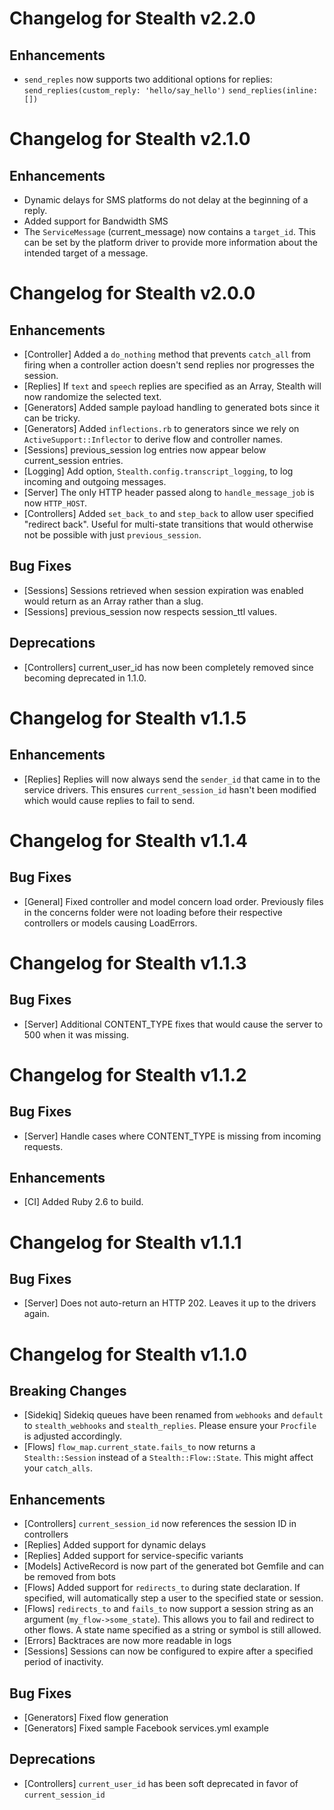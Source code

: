 # Changelog for Stealth v2.2.0

## Enhancements

* `send_reples` now supports two additional options for replies:
  `send_replies(custom_reply: 'hello/say_hello')`
  `send_replies(inline: [])`

# Changelog for Stealth v2.1.0

## Enhancements

* Dynamic delays for SMS platforms do not delay at the beginning of a reply.
* Added support for Bandwidth SMS
* The `ServiceMessage` (current_message) now contains a `target_id`. This can be set by the platform driver to provide more information about the intended target of a message.

# Changelog for Stealth v2.0.0

## Enhancements

* [Controller] Added a `do_nothing` method that prevents `catch_all` from firing when a controller action doesn't send replies nor progresses the session.
* [Replies] If `text` and `speech` replies are specified as an Array, Stealth will now randomize the selected text.
* [Generators] Added sample payload handling to generated bots since it can be tricky.
* [Generators] Added `inflections.rb` to generators since we rely on `ActiveSupport::Inflector` to derive flow and controller names.
* [Sessions] previous_session log entries now appear below current_session entries.
* [Logging] Add option, `Stealth.config.transcript_logging`, to log incoming and outgoing messages.
* [Server] The only HTTP header passed along to `handle_message_job` is now `HTTP_HOST`.
* [Controllers] Added `set_back_to` and `step_back` to allow user specified "redirect back". Useful for multi-state transitions that would otherwise not be possible with just `previous_session`.

## Bug Fixes

* [Sessions] Sessions retrieved when session expiration was enabled would return as an Array rather than a slug.
* [Sessions] previous_session now respects session_ttl values.

## Deprecations

* [Controllers] current_user_id has now been completely removed since becoming deprecated in 1.1.0.

# Changelog for Stealth v1.1.5

## Enhancements

* [Replies] Replies will now always send the `sender_id` that came in to the service drivers. This ensures `current_session_id` hasn't been modified which would cause replies to fail to send.

# Changelog for Stealth v1.1.4

## Bug Fixes

* [General] Fixed controller and model concern load order. Previously files in the concerns folder were not loading before their respective controllers or models causing LoadErrors.

# Changelog for Stealth v1.1.3

## Bug Fixes

* [Server] Additional CONTENT_TYPE fixes that would cause the server to 500 when it was missing.

# Changelog for Stealth v1.1.2

## Bug Fixes

* [Server] Handle cases where CONTENT_TYPE is missing from incoming requests.

## Enhancements

* [CI] Added Ruby 2.6 to build.

# Changelog for Stealth v1.1.1

## Bug Fixes

* [Server] Does not auto-return an HTTP 202. Leaves it up to the drivers again.

# Changelog for Stealth v1.1.0

## Breaking Changes

* [Sidekiq] Sidekiq queues have been renamed from `webhooks` and `default` to `stealth_webhooks` and `stealth_replies`. Please ensure your `Procfile` is adjusted accordingly.
* [Flows] `flow_map.current_state.fails_to` now returns a `Stealth::Session` instead of a `Stealth::Flow::State`. This might affect your `catch_alls`.

## Enhancements

* [Controllers] `current_session_id` now references the session ID in controllers
* [Replies] Added support for dynamic delays
* [Replies] Added support for service-specific variants
* [Models] ActiveRecord is now part of the generated bot Gemfile and can be removed from bots
* [Flows] Added support for `redirects_to` during state declaration. If specified, will automatically step a user to the specified state or session.
* [Flows] `redirects_to` and `fails_to` now support a session string as an argument (`my_flow->some_state`). This allows you to fail and redirect to other flows. A state name specified as a string or symbol is still allowed.
* [Errors] Backtraces are now more readable in logs
* [Sessions] Sessions can now be configured to expire after a specified period of inactivity.

## Bug Fixes

* [Generators] Fixed flow generation
* [Generators] Fixed sample Facebook services.yml example

## Deprecations

* [Controllers] `current_user_id` has been soft deprecated in favor of `current_session_id`
